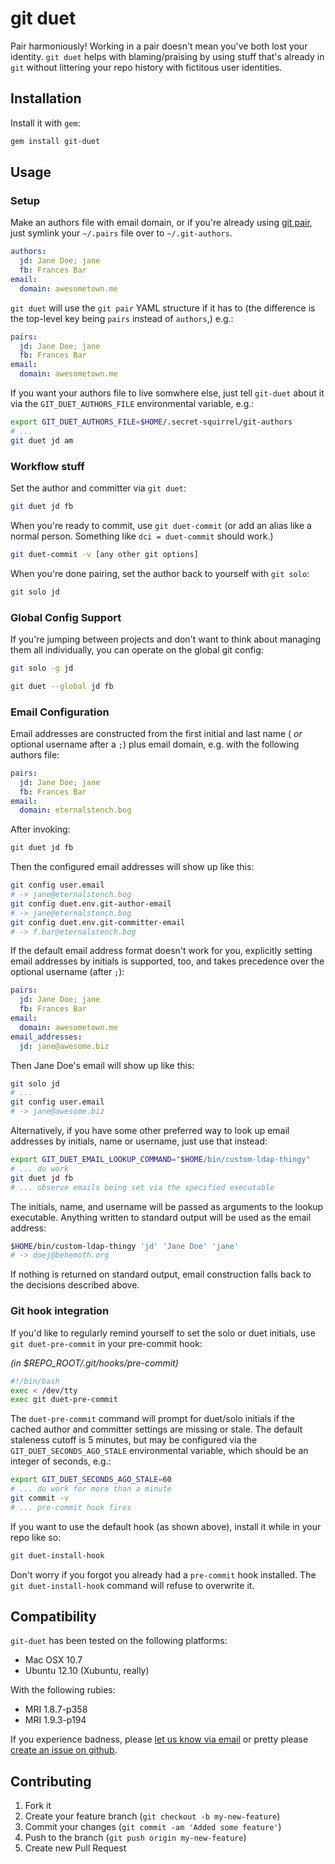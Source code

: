# git duet

Pair harmoniously!  Working in a pair doesn't mean you've both lost your
identity.  `git duet` helps with blaming/praising by using stuff that's
already in `git` without littering your repo history with fictitous user
identities.

## Installation

Install it with `gem`:

~~~~~ bash
gem install git-duet
~~~~~

## Usage

### Setup

Make an authors file with email domain, or if you're already using
[git pair](https://github.com/pivotal/git_scripts), just symlink your
`~/.pairs` file over to `~/.git-authors`.

~~~~~ yaml
authors:
  jd: Jane Doe; jane
  fb: Frances Bar
email:
  domain: awesometown.me
~~~~~

`git duet` will use the `git pair` YAML structure if it has to (the
difference is the top-level key being `pairs` instead of `authors`,) e.g.:

~~~~~ yaml
pairs:
  jd: Jane Doe; jane
  fb: Frances Bar
email:
  domain: awesometown.me
~~~~~

If you want your authors file to live somwhere else, just tell
`git-duet` about it via the `GIT_DUET_AUTHORS_FILE` environmental
variable, e.g.:

~~~~~ bash
export GIT_DUET_AUTHORS_FILE=$HOME/.secret-squirrel/git-authors
# ...
git duet jd am
~~~~~

### Workflow stuff

Set the author and committer via `git duet`:

~~~~~ bash
git duet jd fb
~~~~~

When you're ready to commit, use `git duet-commit` (or add an alias like
a normal person.  Something like `dci = duet-commit` should work.)

~~~~~ bash
git duet-commit -v [any other git options]
~~~~~

When you're done pairing, set the author back to yourself with `git solo`:

~~~~~ bash
git solo jd
~~~~~

### Global Config Support

If you're jumping between projects and don't want to think about
managing them all individually, you can operate on the global git
config:

~~~~~ bash
git solo -g jd
~~~~~

~~~~~ bash
git duet --global jd fb
~~~~~

### Email Configuration

Email addresses are constructed from the first initial and last name
( *or* optional username after a `;`) plus email domain, e.g. with the
following authors file:

~~~~~ yaml
pairs:
  jd: Jane Doe; jane
  fb: Frances Bar
email:
  domain: eternalstench.bog
~~~~~

After invoking:

~~~~~ bash
git duet jd fb
~~~~~

Then the configured email addresses will show up like this:

~~~~~ bash
git config user.email
# -> jane@eternalstench.bog
git config duet.env.git-author-email
# -> jane@eternalstench.bog
git config duet.env.git-committer-email
# -> f.bar@eternalstench.bog
~~~~~

If the default email address format doesn't work for you, explicitly
setting email addresses by initials is supported, too, and takes
precedence over the optional username (after `;`):

~~~~~ yaml
pairs:
  jd: Jane Doe; jane
  fb: Frances Bar
email:
  domain: awesometown.me
email_addresses:
  jd: jane@awesome.biz
~~~~~

Then Jane Doe's email will show up like this:

~~~~~ bash
git solo jd
# ...
git config user.email
# -> jane@awesome.biz
~~~~~

Alternatively, if you have some other preferred way to look up email
addresses by initials, name or username, just use that instead:

~~~~~ bash
export GIT_DUET_EMAIL_LOOKUP_COMMAND="$HOME/bin/custom-ldap-thingy"
# ... do work
git duet jd fb
# ... observe emails being set via the specified executable
~~~~~

The initials, name, and username will be passed as arguments to the
lookup executable.  Anything written to standard output will be used as
the email address:

~~~~~ bash
$HOME/bin/custom-ldap-thingy 'jd' 'Jane Doe' 'jane'
# -> doej@behemoth.org
~~~~~

If nothing is returned on standard output, email construction falls back
to the decisions described above.

### Git hook integration

If you'd like to regularly remind yourself to set the solo or duet
initials, use `git duet-pre-commit` in your pre-commit hook:

*(in $REPO_ROOT/.git/hooks/pre-commit)*
~~~~~ bash
#!/bin/bash
exec < /dev/tty
exec git duet-pre-commit
~~~~~

The `duet-pre-commit` command will prompt for duet/solo initials if the
cached author and committer settings are missing or stale.  The default
staleness cutoff is 5 minutes, but may be configured via the
`GIT_DUET_SECONDS_AGO_STALE` environmental variable, which should be an
integer of seconds, e.g.:

~~~~~ bash
export GIT_DUET_SECONDS_AGO_STALE=60
# ... do work for more than a minute
git commit -v
# ... pre-commit hook fires
~~~~~

If you want to use the default hook (as shown above), install it while
in your repo like so:

~~~~~ bash
git duet-install-hook
~~~~~

Don't worry if you forgot you already had a `pre-commit` hook installed.
The `git duet-install-hook` command will refuse to overwrite it.

## Compatibility

`git-duet` has been tested on the following platforms:

 * Mac OSX 10.7
 * Ubuntu 12.10 (Xubuntu, really)

With the following rubies:

 * MRI 1.8.7-p358
 * MRI 1.9.3-p194

If you experience badness, please [let us know via
email](mailto:github@modcloth.com) or pretty please [create an issue on
github](https://github.com/modcloth/git-duet/issues/new).

## Contributing

1. Fork it
2. Create your feature branch (`git checkout -b my-new-feature`)
3. Commit your changes (`git commit -am 'Added some feature'`)
4. Push to the branch (`git push origin my-new-feature`)
5. Create new Pull Request
